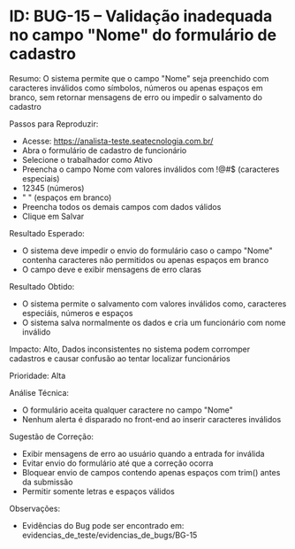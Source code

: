 # ID: BUG-15 – Validação inadequada no campo "Nome" do formulário de cadastro

Resumo:
O sistema permite que o campo "Nome" seja preenchido com caracteres inválidos como símbolos, números ou apenas espaços em branco, sem retornar mensagens de erro ou impedir o salvamento do cadastro

Passos para Reproduzir:
- Acesse: https://analista-teste.seatecnologia.com.br/
- Abra o formulário de cadastro de funcionário
- Selecione o trabalhador como Ativo
- Preencha o campo Nome com valores inválidos com !@#$ (caracteres especiais)
- 12345 (números)
- " " (espaços em branco)
- Preencha todos os demais campos com dados válidos
- Clique em Salvar

Resultado Esperado:
- O sistema deve impedir o envio do formulário caso o campo "Nome" contenha caracteres não permitidos ou apenas espaços em branco
- O campo deve e exibir mensagens de erro claras

Resultado Obtido:
- O sistema permite o salvamento com valores inválidos como, caracteres especiáis, números e espaços
- O sistema salva normalmente os dados e cria um funcionário com nome inválido

Impacto: Alto, Dados inconsistentes no sistema podem corromper cadastros e causar confusão ao tentar localizar funcionários

Prioridade: Alta

Análise Técnica:
- O formulário aceita qualquer caractere no campo "Nome"
- Nenhum alerta é disparado no front-end ao inserir caracteres inválidos

Sugestão de Correção:
- Exibir mensagens de erro ao usuário quando a entrada for inválida
- Evitar envio do formulário até que a correção ocorra
- Bloquear envio de campos contendo apenas espaços com trim() antes da submissão
- Permitir somente letras e espaços válidos

Observações:
- Evidências do Bug pode ser encontrado em: evidencias_de_teste/evidencias_de_bugs/BG-15
